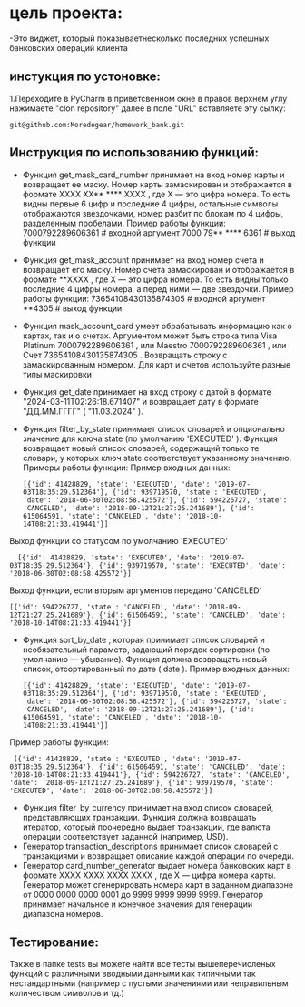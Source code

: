 # цель проекта:
-Это виджет, который показываетнесколько последних успешных банковских операций клиента

## инстукция по устоновке:
1.Переходите в PyCharm в приветсвенном 
окне в правов верхнем 
углу нажимаете "clon repository" далее в 
поле "URL" вставляете эту сылку:

    git@github.com:Moredegear/homework_bank.git


## Инструкция по использованию функций:
* Функция 
get_mask_card_number
 принимает на вход номер карты и возвращает ее маску. Номер карты замаскирован и отображается в формате
XXXX XX** **** XXXX
, где 
X
 — это цифра номера. То есть видны первые 6 цифр и последние 4 цифры, остальные символы отображаются звездочками, номер разбит по блокам по 4 цифры, разделенным пробелами. Пример работы функции:
7000792289606361     # входной аргумент
7000 79** **** 6361  # выход функции
* Функция 
get_mask_account
 принимает на вход номер счета и возвращает его маску. Номер счета замаскирован и отображается в формате 
**XXXX
, где 
X
 — это цифра номера. То есть видны только последние 4 цифры номера, а перед ними — две звездочки. Пример работы функции:
73654108430135874305  # входной аргумент
**4305  # выход функции
* Функция
mask_account_card
умеет обрабатывать информацию как о
картах, так и о счетах.
Аргументом может быть строка типа
Visa Platinum 7000792289606361
, или
Maestro 7000792289606361
, или
Счет 73654108430135874305
. Возвращать строку с замаскированным номером. Для карт и счетов используйте разные типы маскировки
* Функция get_date принимает на вход строку с датой в формате
"2024-03-11T02:26:18.671407"
 и возвращает дату в формате 
"ДД.ММ.ГГГГ"
 (
"11.03.2024"
).
* Функция
filter_by_state принимает список словарей и опционально значение для ключа 
state
 (по умолчанию 
'EXECUTED'
). Функция возвращает новый список словарей, содержащий только те словари, у которых ключ 
state
 соответствует указанному значению.
Примеры работы функции:
Пример входных данных:

      [{'id': 41428829, 'state': 'EXECUTED', 'date': '2019-07-03T18:35:29.512364'}, {'id': 939719570, 'state': 'EXECUTED', 'date': '2018-06-30T02:08:58.425572'}, {'id': 594226727, 'state': 'CANCELED', 'date': '2018-09-12T21:27:25.241689'}, {'id': 615064591, 'state': 'CANCELED', 'date': '2018-10-14T08:21:33.419441'}]

Выход функции со статусом по умолчанию 'EXECUTED'

      [{'id': 41428829, 'state': 'EXECUTED', 'date': '2019-07-03T18:35:29.512364'}, {'id': 939719570, 'state': 'EXECUTED', 'date': '2018-06-30T02:08:58.425572'}]

Выход функции, если вторым аргументов передано 'CANCELED'

    [{'id': 594226727, 'state': 'CANCELED', 'date': '2018-09-12T21:27:25.241689'}, {'id': 615064591, 'state': 'CANCELED', 'date': '2018-10-14T08:21:33.419441'}]
* Функция
sort_by_date
, которая принимает список словарей и необязательный параметр, задающий порядок сортировки (по умолчанию — убывание). Функция должна возвращать новый список, отсортированный по дате (
date
).
Пример входных данных:

      [{'id': 41428829, 'state': 'EXECUTED', 'date': '2019-07-03T18:35:29.512364'}, {'id': 939719570, 'state': 'EXECUTED', 'date': '2018-06-30T02:08:58.425572'}, {'id': 594226727, 'state': 'CANCELED', 'date': '2018-09-12T21:27:25.241689'}, {'id': 615064591, 'state': 'CANCELED', 'date': '2018-10-14T08:21:33.419441'}]

Пример работы функции:

     [{'id': 41428829, 'state': 'EXECUTED', 'date': '2019-07-03T18:35:29.512364'}, {'id': 615064591, 'state': 'CANCELED', 'date': '2018-10-14T08:21:33.419441'}, {'id': 594226727, 'state': 'CANCELED', 'date': '2018-09-12T21:27:25.241689'}, {'id': 939719570, 'state': 'EXECUTED', 'date': '2018-06-30T02:08:58.425572'}]
* Функция 
filter_by_currency
принимает на вход список словарей, представляющих транзакции.
Функция должна возвращать итератор, который поочередно выдает транзакции, где валюта операции соответствует заданной (например, USD).
* Генератор 
transaction_descriptions
принимает список словарей с транзакциями и возвращает описание каждой операции по очереди.
*  Генератор 
card_number_generator
выдает номера банковских карт в формате 
XXXX XXXX XXXX XXXX
, где 
X
— цифра номера карты. Генератор может сгенерировать номера карт в заданном диапазоне от 0000 0000 0000 0001 до 9999 9999 9999 9999.
Генератор принимает начальное и конечное значения для генерации диапазона номеров.

## Тестирование:
   Также в папке tests вы можете найти все тесты вышеперечисленых
функций с различными вводными данными как типичными так нестандартными
   (например с пустыми значениями или неправильным количеством символов и тд.)

   